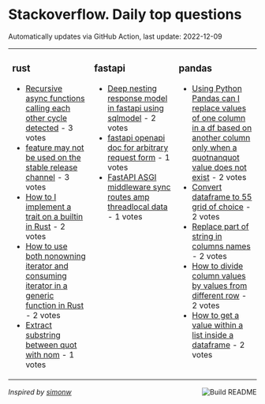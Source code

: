 # Stackoverflow. Daily top questions 

Automatically updates via GitHub Action, last update: <!-- date starts -->2022-12-09<!-- date ends -->


<table><tr><td valign="top" width="33%">

### rust
<!-- rust starts -->
* [Recursive async functions calling each other cycle detected](https://stackoverflow.com/questions/74737595/recursive-async-functions-calling-each-other-cycle-detected) - 3 votes
* [feature may not be used on the stable release channel](https://stackoverflow.com/questions/74744751/feature-may-not-be-used-on-the-stable-release-channel) - 3 votes
* [How to I implement a trait on a builtin in Rust](https://stackoverflow.com/questions/74734843/how-to-i-implement-a-trait-on-a-builtin-in-rust) - 2 votes
* [How to use both nonowning iterator and consuming iterator in a generic function in Rust](https://stackoverflow.com/questions/74728809/how-to-use-both-non-owning-iterator-and-consuming-iterator-in-a-generic-function) - 2 votes
* [Extract substring between quot with nom](https://stackoverflow.com/questions/74735965/extract-substring-between-with-nom) - 1 votes
<!-- rust ends -->
</td><td valign="top" width="34%">


### fastapi
<!-- fastapi starts -->
* [Deep nesting response model in fastapi using sqlmodel](https://stackoverflow.com/questions/74725931/deep-nesting-response-model-in-fastapi-using-sqlmodel) - 2 votes
* [fastapi openapi doc for arbitrary request form](https://stackoverflow.com/questions/74747350/fastapi-openapi-doc-for-arbitrary-request-form) - 1 votes
* [FastAPI ASGI middleware sync routes amp threadlocal data](https://stackoverflow.com/questions/74740215/fastapi-asgi-middleware-sync-routes-thread-local-data) - 1 votes
<!-- fastapi ends -->
</td><td valign="top" width="34%">


### pandas
<!-- pandas starts -->
* [Using Python Pandas can I replace values of one column in a df based on another column only when a quotnanquot value does not exist](https://stackoverflow.com/questions/74737791/using-python-pandas-can-i-replace-values-of-one-column-in-a-df-based-on-another) - 2 votes
* [Convert dataframe to 55 grid of choice](https://stackoverflow.com/questions/74728557/convert-dataframe-to-55-grid-of-choice) - 2 votes
* [Replace part of string in columns names](https://stackoverflow.com/questions/74741272/replace-part-of-string-in-columns-names) - 2 votes
* [How to divide column values by values from different row](https://stackoverflow.com/questions/74735699/how-to-divide-column-values-by-values-from-different-row) - 2 votes
* [How to get a value within a list inside a dataframe](https://stackoverflow.com/questions/74725203/how-to-get-a-value-within-a-list-inside-a-dataframe) - 2 votes
<!-- pandas ends -->
</td></tr></table>

<a href="https://github.com/hp0404/hp0404/actions"><img src="https://github.com/hp0404/hp0404/workflows/Build%20README/badge.svg" align="right" alt="Build README"></a> <p>*Inspired by  [simonw](https://github.com/simonw/simonw)*</p>
